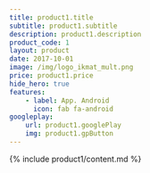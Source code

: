 ```yaml
---
title: product1.title
subtitle: product1.subtitle
description: product1.description
product_code: 1
layout: product
date: 2017-10-01
image: /img/logo_ikmat_mult.png
price: product1.price
hide_hero: true
features:
    - label: App. Android
      icon: fab fa-android
googleplay: 
    url: product1.googlePlay
    img: product1.gpButton
---
```

{% include product1/content.md %}

